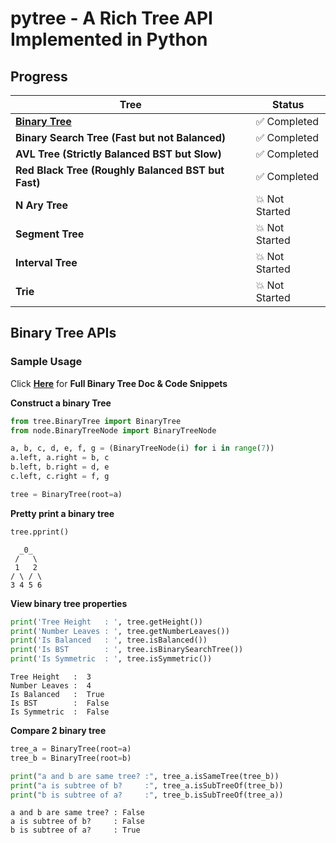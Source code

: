 # pytree - A Rich Tree API Implemented in Python

## Progress

| Tree                                               | Status                       |
|----------------------------------------------------|------------------------------|
| [**Binary Tree**](docs/BinaryTree.md)              | :white_check_mark: Completed |
| **Binary Search Tree (Fast but not Balanced)**     | :white_check_mark: Completed |
| **AVL Tree (Strictly Balanced BST but Slow)**      | :white_check_mark: Completed |
| **Red Black Tree (Roughly Balanced BST but Fast)** | :white_check_mark: Completed |
| **N Ary Tree**                                     | :boom: Not Started           |
| **Segment Tree**                                   | :boom: Not Started           |
| **Interval Tree**                                  | :boom: Not Started           |
| **Trie**                                           | :boom: Not Started           |

## Binary Tree APIs

### Sample Usage 
Click **[Here](docs/BinaryTree.md)** for **Full Binary Tree Doc & Code Snippets**

**Construct a binary Tree**
```python
from tree.BinaryTree import BinaryTree
from node.BinaryTreeNode import BinaryTreeNode

a, b, c, d, e, f, g = (BinaryTreeNode(i) for i in range(7))
a.left, a.right = b, c
b.left, b.right = d, e
c.left, c.right = f, g

tree = BinaryTree(root=a)
```

**Pretty print a binary tree**
```python
tree.pprint()
```

```
  _0_  
 /   \ 
 1   2 
/ \ / \
3 4 5 6
```

**View binary tree properties**

```python
print('Tree Height   : ', tree.getHeight())
print('Number Leaves : ', tree.getNumberLeaves())
print('Is Balanced   : ', tree.isBalanced())
print('Is BST        : ', tree.isBinarySearchTree())
print('Is Symmetric  : ', tree.isSymmetric())
```
```
Tree Height   :  3
Number Leaves :  4
Is Balanced   :  True
Is BST        :  False
Is Symmetric  :  False
```
**Compare 2 binary tree**
```python
tree_a = BinaryTree(root=a)
tree_b = BinaryTree(root=b)

print("a and b are same tree? :", tree_a.isSameTree(tree_b))
print("a is subtree of b?     :", tree_a.isSubTreeOf(tree_b))
print("b is subtree of a?     :", tree_b.isSubTreeOf(tree_a))
```
```
a and b are same tree? : False
a is subtree of b?     : False
b is subtree of a?     : True
```